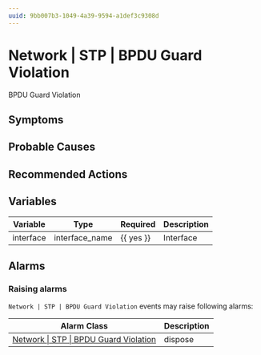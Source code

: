 ```yaml
---
uuid: 9bb007b3-1049-4a39-9594-a1def3c9308d
---
```

# Network | STP | BPDU Guard Violation

BPDU Guard Violation

## Symptoms

## Probable Causes

## Recommended Actions

## Variables

Variable | Type | Required | Description
--- | --- | --- | ---
interface | interface_name | {{ yes }} | Interface

## Alarms

### Raising alarms

`Network | STP | BPDU Guard Violation` events may raise following alarms:

Alarm Class | Description
--- | ---
[Network \| STP \| BPDU Guard Violation](../../../alarm-classes/network/stp/bpdu-guard-violation.md) | dispose
